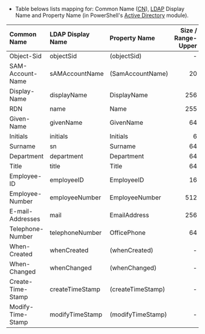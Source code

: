 
- Table belows lists mapping for: Common Name ([CN](https://docs.microsoft.com/en-us/windows/win32/adschema/a-cn "Active Directory Schema")), [LDAP](https://tools.ietf.org/html/rfc4511 "Lightweight Directory Access Protocol") Display Name and Property Name (in PowerShell's [Active Directory](https://docs.microsoft.com/en-us/powershell/module/activedirectory/set-aduser "Set-ADUser cmdlet modifies the properties of an Active Directory user") module).


|    Common Name    | LDAP Display Name |   Property Name   | Size / Range-Upper |
|:----------------- |:----------------- |:----------------- | ------------------:|
| Object-Sid        | objectSid         | (objectSid)       |                  - |
| SAM-Account-Name  | sAMAccountName    | (SamAccountName)  |                 20 |
| Display-Name      | displayName       | DisplayName       |                256 |
| RDN               | name              | Name              |                255 |
| Given-Name        | givenName         | GivenName         |                 64 |
| Initials          | initials          | Initials          |                  6 |
| Surname           | sn                | Surname           |                 64 |
| Department        | department        | Department        |                 64 |
| Title             | title             | Title             |                 64 |
| Employee-ID       | employeeID        | EmployeeID        |                 16 |
| Employee-Number   | employeeNumber    | EmployeeNumber    |                512 |
| E-mail-Addresses  | mail              | EmailAddress      |                256 |
| Telephone-Number  | telephoneNumber   | OfficePhone       |                 64 |
| When-Created      | whenCreated       | (whenCreated)     |                  - |
| When-Changed      | whenChanged       | (whenChanged)     |                  - |
| Create-Time-Stamp | createTimeStamp   | (createTimeStamp) |                  - |
| Modify-Time-Stamp | modifyTimeStamp   | (modifyTimeStamp) |                  - |

